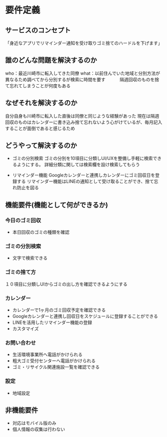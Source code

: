 # 要件定義

## サービスのコンセプト

「身近なアプリでリマインダー通知を受け取りゴミ捨てのハードルを下げます」

## 誰のどんな問題を解決するのか

who：最近川崎市に転入してきた同僚
what：以前住んでいた地域と分別方法が異なるため調べてから分別するが検索に時間を要す
　　　隔週回収のものを捨て忘れてしまうことが何度もある

## なぜそれを解決するのか

自分自身も川崎市に転入した直後は同僚と同じような経験があった
現在は隔週回収のものはカレンダーに書き込み捨て忘れないよう心がけているが、毎月記入することが面倒であると感じるため

## どうやって解決するのか

- ゴミの分別検索
ゴミの分別を10項目に分類しUI/UXを整備し手軽に検索できるようにする。
詳細分類に関しては検索欄を設け検索してもらう

- リマインダー機能
Googleカレンダーと連携しカレンダーにゴミ回収日を登録する
リマインダー機能はLINEの通知として受け取ることができ、捨て忘れ防止を図る

## 機能要件(機能として何ができるか)

### 今日のゴミ回収

- 本日回収のゴミの種類を確認

### ゴミの分別検索

- 文字で検索できる

### ゴミの捨て方

１０項目に分類しUIからゴミの出し方を確認できるようにする

### カレンダー

- カレンダーで1ヶ月のゴミ回収予定を確認できる
- Googleカレンダーと連携し回収日をスケジュールに登録することができる
- LINEを活用したリマインダー機能の登録
- カスタマイズ

### お問い合わせ

- 生活環境事業所へ電話がかけられる
- 粗大ゴミ受付センターへ電話がかけられる
- ゴミ・リサイクル関連施設一覧を確認できる


### 設定

- 地域設定

## 非機能要件

- 対応はモバイル版のみ
- 個人情報の収集は行わない
